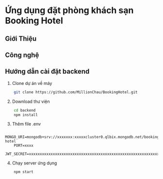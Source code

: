 # Ứng dụng đặt phòng khách sạn Booking Hotel
## Giới Thiệu
## Công nghệ
## Hướng dẫn cài đặt backend
1. Clone dự án về máy
```bash
    git clone https://github.com/MillionChau/BookingHotel.git
```
2. Download thư viện
```bash
    cd backend
    npm install
```
3. Thêm file .env
```.env
    MONGO_URI=mongodb+srv://xxxxxxx:xxxxxcluster0.qlbix.mongodb.net/booking-hotel
    PORT=xxxx
    JWT_SECRET=xxxxxxxxxxxxxxxxxxxxxxxxxxxxxxxxxxxxxxxxxxxxxxxxxxxxxxxxxxxxxxxxxxxxxxxxxxxxxxxxxxxxxxxxxxxxxx
```
4. Chạy server ứng dụng
```bash
    npm start
```
